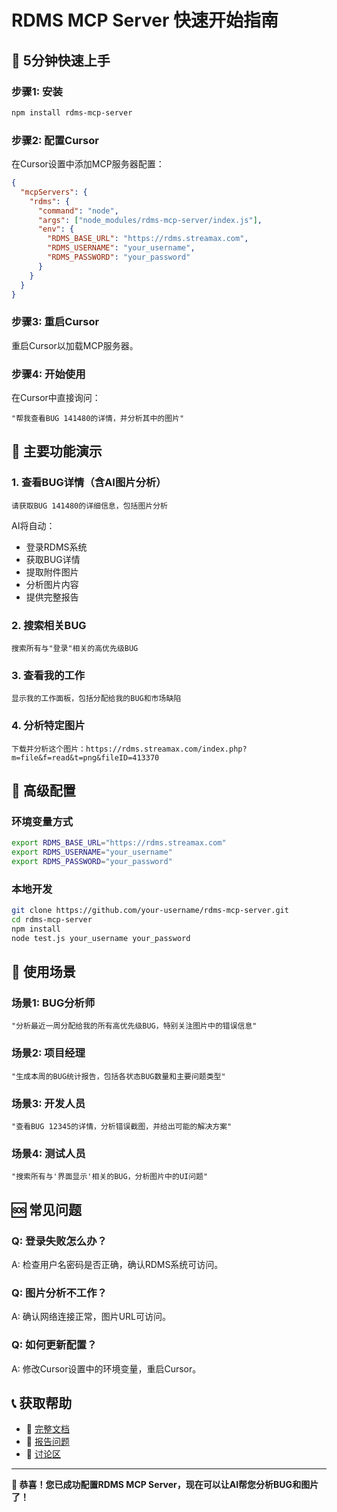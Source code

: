 # RDMS MCP Server 快速开始指南

## 🚀 5分钟快速上手

### 步骤1: 安装
```bash
npm install rdms-mcp-server
```

### 步骤2: 配置Cursor
在Cursor设置中添加MCP服务器配置：

```json
{
  "mcpServers": {
    "rdms": {
      "command": "node",
      "args": ["node_modules/rdms-mcp-server/index.js"],
      "env": {
        "RDMS_BASE_URL": "https://rdms.streamax.com",
        "RDMS_USERNAME": "your_username",
        "RDMS_PASSWORD": "your_password"
      }
    }
  }
}
```

### 步骤3: 重启Cursor
重启Cursor以加载MCP服务器。

### 步骤4: 开始使用
在Cursor中直接询问：

```
"帮我查看BUG 141480的详情，并分析其中的图片"
```

## 🎯 主要功能演示

### 1. 查看BUG详情（含AI图片分析）
```
请获取BUG 141480的详细信息，包括图片分析
```

AI将自动：
- 登录RDMS系统
- 获取BUG详情
- 提取附件图片
- 分析图片内容
- 提供完整报告

### 2. 搜索相关BUG
```
搜索所有与"登录"相关的高优先级BUG
```

### 3. 查看我的工作
```
显示我的工作面板，包括分配给我的BUG和市场缺陷
```

### 4. 分析特定图片
```
下载并分析这个图片：https://rdms.streamax.com/index.php?m=file&f=read&t=png&fileID=413370
```

## 🔧 高级配置

### 环境变量方式
```bash
export RDMS_BASE_URL="https://rdms.streamax.com"
export RDMS_USERNAME="your_username"
export RDMS_PASSWORD="your_password"
```

### 本地开发
```bash
git clone https://github.com/your-username/rdms-mcp-server.git
cd rdms-mcp-server
npm install
node test.js your_username your_password
```

## 🎨 使用场景

### 场景1: BUG分析师
```
"分析最近一周分配给我的所有高优先级BUG，特别关注图片中的错误信息"
```

### 场景2: 项目经理
```
"生成本周的BUG统计报告，包括各状态BUG数量和主要问题类型"
```

### 场景3: 开发人员
```
"查看BUG 12345的详情，分析错误截图，并给出可能的解决方案"
```

### 场景4: 测试人员
```
"搜索所有与'界面显示'相关的BUG，分析图片中的UI问题"
```

## 🆘 常见问题

### Q: 登录失败怎么办？
A: 检查用户名密码是否正确，确认RDMS系统可访问。

### Q: 图片分析不工作？
A: 确认网络连接正常，图片URL可访问。

### Q: 如何更新配置？
A: 修改Cursor设置中的环境变量，重启Cursor。

## 📞 获取帮助

- 📖 [完整文档](./README.md)
- 🐛 [报告问题](https://github.com/your-username/rdms-mcp-server/issues)
- 💬 [讨论区](https://github.com/your-username/rdms-mcp-server/discussions)

---

**🎉 恭喜！您已成功配置RDMS MCP Server，现在可以让AI帮您分析BUG和图片了！**